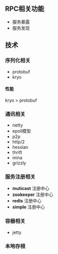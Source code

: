 ## RPC相关功能
- 服务暴露
- 服务发现

## 技术
### 序列化相关
- protobuf
- kryo

#### 性能
kryo > protobuf

### 通讯相关
- netty
- epoll模型
- p2p
- http/2
- hessian
- thrift
- mina
- grizzly

### 服务注册相关
- **muticast** 注册中心
- **zookeeper** 注册中心
- **redis** 注册中心
- **simple** 注册中心

### 容器相关
- jetty

### 本地存根
